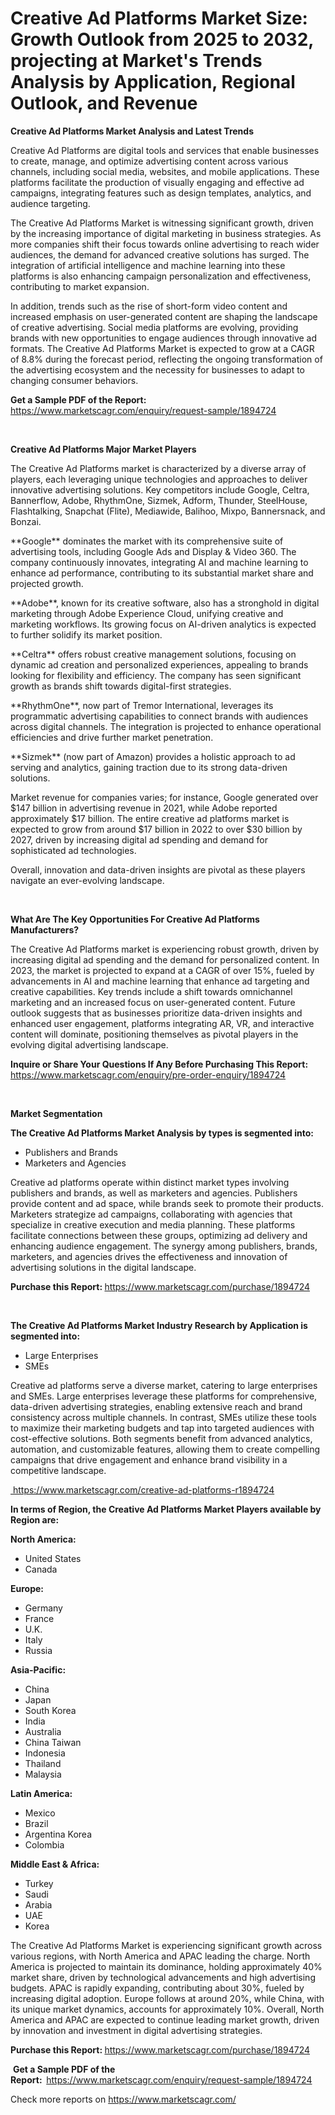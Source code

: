 <p><h1>Creative Ad Platforms Market Size: Growth Outlook from 2025 to 2032, projecting at Market's Trends Analysis by Application, Regional Outlook, and Revenue</h1></p><p><strong>Creative Ad Platforms Market Analysis and Latest Trends</strong></p>
<p><p>Creative Ad Platforms are digital tools and services that enable businesses to create, manage, and optimize advertising content across various channels, including social media, websites, and mobile applications. These platforms facilitate the production of visually engaging and effective ad campaigns, integrating features such as design templates, analytics, and audience targeting.</p><p>The Creative Ad Platforms Market is witnessing significant growth, driven by the increasing importance of digital marketing in business strategies. As more companies shift their focus towards online advertising to reach wider audiences, the demand for advanced creative solutions has surged. The integration of artificial intelligence and machine learning into these platforms is also enhancing campaign personalization and effectiveness, contributing to market expansion.</p><p>In addition, trends such as the rise of short-form video content and increased emphasis on user-generated content are shaping the landscape of creative advertising. Social media platforms are evolving, providing brands with new opportunities to engage audiences through innovative ad formats. The Creative Ad Platforms Market is expected to grow at a CAGR of 8.8% during the forecast period, reflecting the ongoing transformation of the advertising ecosystem and the necessity for businesses to adapt to changing consumer behaviors.</p></p>
<p><strong>Get a Sample PDF of the Report:&nbsp;</strong> <a href="https://www.marketscagr.com/enquiry/request-sample/1894724?utm_campaign=3095&utm_medium=2&utm_source=Github&utm_content=ia&utm_term=28032025&utm_id=creative-ad-platforms">https://www.marketscagr.com/enquiry/request-sample/1894724</a></p>
<p>&nbsp;</p>
<p><strong>Creative Ad Platforms Major Market Players</strong></p>
<p><p>The Creative Ad Platforms market is characterized by a diverse array of players, each leveraging unique technologies and approaches to deliver innovative advertising solutions. Key competitors include Google, Celtra, Bannerflow, Adobe, RhythmOne, Sizmek, Adform, Thunder, SteelHouse, Flashtalking, Snapchat (Flite), Mediawide, Balihoo, Mixpo, Bannersnack, and Bonzai.</p><p>**Google** dominates the market with its comprehensive suite of advertising tools, including Google Ads and Display & Video 360. The company continuously innovates, integrating AI and machine learning to enhance ad performance, contributing to its substantial market share and projected growth.</p><p>**Adobe**, known for its creative software, also has a stronghold in digital marketing through Adobe Experience Cloud, unifying creative and marketing workflows. Its growing focus on AI-driven analytics is expected to further solidify its market position.</p><p>**Celtra** offers robust creative management solutions, focusing on dynamic ad creation and personalized experiences, appealing to brands looking for flexibility and efficiency. The company has seen significant growth as brands shift towards digital-first strategies.</p><p>**RhythmOne**, now part of Tremor International, leverages its programmatic advertising capabilities to connect brands with audiences across digital channels. The integration is projected to enhance operational efficiencies and drive further market penetration.</p><p>**Sizmek** (now part of Amazon) provides a holistic approach to ad serving and analytics, gaining traction due to its strong data-driven solutions. </p><p>Market revenue for companies varies; for instance, Google generated over $147 billion in advertising revenue in 2021, while Adobe reported approximately $17 billion. The entire creative ad platforms market is expected to grow from around $17 billion in 2022 to over $30 billion by 2027, driven by increasing digital ad spending and demand for sophisticated ad technologies. </p><p>Overall, innovation and data-driven insights are pivotal as these players navigate an ever-evolving landscape.</p></p>
<p>&nbsp;</p>
<p><strong>What Are The Key Opportunities For Creative Ad Platforms Manufacturers?</strong></p>
<p><p>The Creative Ad Platforms market is experiencing robust growth, driven by increasing digital ad spending and the demand for personalized content. In 2023, the market is projected to expand at a CAGR of over 15%, fueled by advancements in AI and machine learning that enhance ad targeting and creative capabilities. Key trends include a shift towards omnichannel marketing and an increased focus on user-generated content. Future outlook suggests that as businesses prioritize data-driven insights and enhanced user engagement, platforms integrating AR, VR, and interactive content will dominate, positioning themselves as pivotal players in the evolving digital advertising landscape.</p></p>
<p><strong>Inquire or Share Your Questions If Any Before Purchasing This Report:</strong> <a href="https://www.marketscagr.com/enquiry/pre-order-enquiry/1894724?utm_campaign=3095&utm_medium=2&utm_source=Github&utm_content=ia&utm_term=28032025&utm_id=creative-ad-platforms">https://www.marketscagr.com/enquiry/pre-order-enquiry/1894724</a></p>
<p>&nbsp;</p>
<p><strong>Market Segmentation</strong></p>
<p><strong>The Creative Ad Platforms Market Analysis by types is segmented into:</strong></p>
<p><ul><li>Publishers and Brands</li><li>Marketers and Agencies</li></ul></p>
<p><p>Creative ad platforms operate within distinct market types involving publishers and brands, as well as marketers and agencies. Publishers provide content and ad space, while brands seek to promote their products. Marketers strategize ad campaigns, collaborating with agencies that specialize in creative execution and media planning. These platforms facilitate connections between these groups, optimizing ad delivery and enhancing audience engagement. The synergy among publishers, brands, marketers, and agencies drives the effectiveness and innovation of advertising solutions in the digital landscape.</p></p>
<p><strong>Purchase this Report:&nbsp;</strong><a href="https://www.marketscagr.com/purchase/1894724?utm_campaign=3095&utm_medium=2&utm_source=Github&utm_content=ia&utm_term=28032025&utm_id=creative-ad-platforms">https://www.marketscagr.com/purchase/1894724</a></p>
<p>&nbsp;</p>
<p><strong>The Creative Ad Platforms Market Industry Research by Application is segmented into:</strong></p>
<p><ul><li>Large Enterprises</li><li>SMEs</li></ul></p>
<p><p>Creative ad platforms serve a diverse market, catering to large enterprises and SMEs. Large enterprises leverage these platforms for comprehensive, data-driven advertising strategies, enabling extensive reach and brand consistency across multiple channels. In contrast, SMEs utilize these tools to maximize their marketing budgets and tap into targeted audiences with cost-effective solutions. Both segments benefit from advanced analytics, automation, and customizable features, allowing them to create compelling campaigns that drive engagement and enhance brand visibility in a competitive landscape.</p></p>
<p><a href="https://www.marketscagr.com/creative-ad-platforms-r1894724?utm_campaign=3095&utm_medium=2&utm_source=Github&utm_content=ia&utm_term=28032025&utm_id=creative-ad-platforms">&nbsp;https://www.marketscagr.com/creative-ad-platforms-r1894724</a></p>
<p><strong>In terms of Region, the Creative Ad Platforms Market Players available by Region are:</strong></p>
<p>
    <p> <strong> North America: </strong>
        <ul>
            <li>United States</li>
            <li>Canada</li>
        </ul>
        </p> 
    <p> <strong> Europe: </strong>
        <ul>
            <li>Germany</li>
            <li>France</li>
            <li>U.K.</li>
            <li>Italy</li>
            <li>Russia</li>
        </ul>
        </p> 
    <p> <strong> Asia-Pacific: </strong>
        <ul>
            <li>China</li>
            <li>Japan</li>
            <li>South Korea</li>
            <li>India</li>
            <li>Australia</li>
            <li>China Taiwan</li>
            <li>Indonesia</li>
            <li>Thailand</li>
            <li>Malaysia</li>
        </ul>
        </p> 
    <p> <strong> Latin America: </strong>
        <ul>
            <li>Mexico</li>
            <li>Brazil</li>
            <li>Argentina Korea</li>
            <li>Colombia</li>
        </ul>
        </p> 
    <p> <strong> Middle East & Africa: </strong>
        <ul>
            <li>Turkey</li>
            <li>Saudi</li>
            <li>Arabia</li>
            <li>UAE</li>
            <li>Korea</li>
        </ul>
    </p>
    </p>
<p><p>The Creative Ad Platforms Market is experiencing significant growth across various regions, with North America and APAC leading the charge. North America is projected to maintain its dominance, holding approximately 40% market share, driven by technological advancements and high advertising budgets. APAC is rapidly expanding, contributing about 30%, fueled by increasing digital adoption. Europe follows at around 20%, while China, with its unique market dynamics, accounts for approximately 10%. Overall, North America and APAC are expected to continue leading market growth, driven by innovation and investment in digital advertising strategies.</p></p>
<p><strong>Purchase this Report: </strong><a href="https://www.marketscagr.com/purchase/1894724?utm_campaign=3095&utm_medium=2&utm_source=Github&utm_content=ia&utm_term=28032025&utm_id=creative-ad-platforms">https://www.marketscagr.com/purchase/1894724</a></p>
<p>&nbsp;<strong>Get a Sample PDF of the Report:&nbsp;&nbsp;</strong><a href="https://www.marketscagr.com/enquiry/request-sample/1894724?utm_campaign=3095&utm_medium=2&utm_source=Github&utm_content=ia&utm_term=28032025&utm_id=creative-ad-platforms">https://www.marketscagr.com/enquiry/request-sample/1894724</a></p>
<p><strong></strong></p>
<p>Check more reports on <a href="https://www.marketscagr.com/?utm_campaign=3095&utm_medium=2&utm_source=Github&utm_content=ia&utm_term=28032025&utm_id=creative-ad-platforms">https://www.marketscagr.com/</a></p>